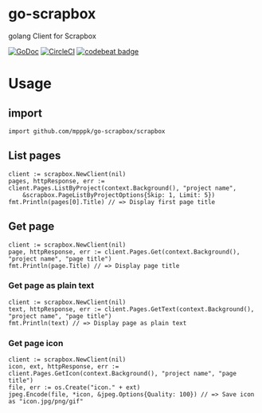 # go-scrapbox
golang Client for Scrapbox

[![GoDoc](https://godoc.org/github.com/mpppk/go-scrapbox/scrapbox?status.svg)](http://godoc.org/github.com/mpppk/go-scrapbox/scrapbox)
[![CircleCI](https://circleci.com/gh/mpppk/go-scrapbox/tree/master.svg?style=svg)](https://circleci.com/gh/mpppk/go-scrapbox/tree/master)
[![codebeat badge](https://codebeat.co/badges/8cdde201-641d-4055-90f6-228a867a51b3)](https://codebeat.co/projects/github-com-mpppk-go-scrapbox-initial)

# Usage

## import

```golang
import github.com/mpppk/go-scrapbox/scrapbox
```

## List pages

```golang
client := scrapbox.NewClient(nil)
pages, httpResponse, err := client.Pages.ListByProject(context.Background(), "project name",
    &scrapbox.PageListByProjectOptions{Skip: 1, Limit: 5})
fmt.Println(pages[0].Title) // => Display first page title
```

## Get page

```golang
client := scrapbox.NewClient(nil)
page, httpResponse, err := client.Pages.Get(context.Background(), "project name", "page title")
fmt.Println(page.Title) // => Display page title
```

### Get page as plain text

```golang
client := scrapbox.NewClient(nil)
text, httpResponse, err := client.Pages.GetText(context.Background(), "project name", "page title")
fmt.Println(text) // => Display page as plain text
```

### Get page icon

```golang
client := scrapbox.NewClient(nil)
icon, ext, httpResponse, err := client.Pages.GetIcon(context.Background(), "project name", "page title")
file, err := os.Create("icon." + ext)
jpeg.Encode(file, *icon, &jpeg.Options{Quality: 100}) // => Save icon as "icon.jpg/png/gif"
```
